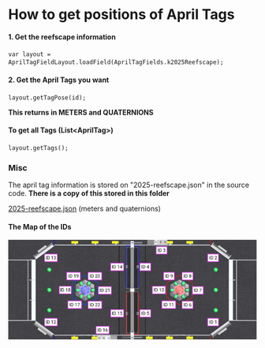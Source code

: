 # How to get positions of April Tags
#### 1. Get the reefscape information
```
var layout = AprilTagFieldLayout.loadField(AprilTagFields.k2025Reefscape);
```
#### 2. Get the April Tags you want
```
layout.getTagPose(id);
```
__This returns in METERS and QUATERNIONS__

#### To get all Tags (List\<AprilTag>)
```
layout.getTags();
```
### Misc
The april tag information is stored on "2025-reefscape.json" in the source code.
__There is a copy of this stored in this folder__

[2025-reefscape.json](2025-reefscape.json) (meters and quaternions)

#### The Map of the IDs
![apriltagmap](apriltagmap.png "April Tag Map")
